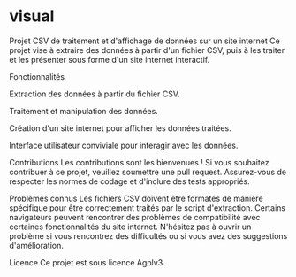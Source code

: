 # visual

Projet CSV de traitement et d'affichage de données sur un site internet
Ce projet vise à extraire des données à partir d'un fichier CSV, puis à les traiter et les présenter sous forme d'un site internet interactif.

Fonctionnalités

Extraction des données à partir du fichier CSV.

Traitement et manipulation des données.

Création d'un site internet pour afficher les données traitées.

Interface utilisateur conviviale pour interagir avec les données.

Contributions
Les contributions sont les bienvenues ! Si vous souhaitez contribuer à ce projet, veuillez soumettre une pull request. Assurez-vous de respecter les normes de codage et d'inclure des tests appropriés.

Problèmes connus
Les fichiers CSV doivent être formatés de manière spécifique pour être correctement traités par le script d'extraction.
Certains navigateurs peuvent rencontrer des problèmes de compatibilité avec certaines fonctionnalités du site internet.
N'hésitez pas à ouvrir un problème si vous rencontrez des difficultés ou si vous avez des suggestions d'amélioration.

Licence
Ce projet est sous licence Agplv3. 

